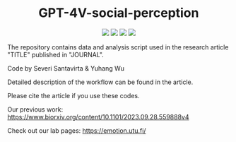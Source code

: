 
<h1 align="center">
GPT-4V-social-perception
</h1>

<div align="center">

[![](https://img.shields.io/github/stars/santavis/GPT-4V-social-perception)](https://github.com/santavis/GPT-4V-social-perception)
[![](https://img.shields.io/github/forks/santavis/GPT-4V-social-perception)](https://github.com/santavis/GPT-4V-social-perception)
[![](https://img.shields.io/github/issues/santavis/GPT-4V-social-perception)](https://github.com/santavis/GPT-4V-social-perception)
[![](https://img.shields.io/github/license/santavis/GPT-4V-social-perception)](https://github.com/santavis/GPT-4V-social-perception/blob/main/LICENSE) 
</div>


The repository contains data and analysis script used in the research article "TITLE" published in "JOURNAL".

Code by Severi Santavirta & Yuhang Wu

Detailed description of the workflow can be found in the article. 

Please cite the article if you use these codes.

Our previous work: https://www.biorxiv.org/content/10.1101/2023.09.28.559888v4

Check out our lab pages: https://emotion.utu.fi/
